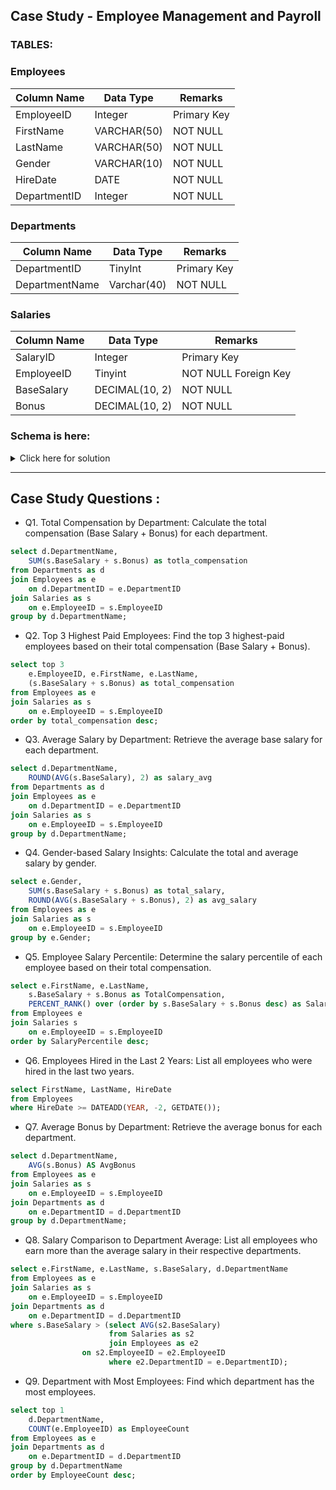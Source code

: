 ## Case Study - Employee Management and Payroll

### TABLES:

### Employees

|Column Name |	Data Type	 | Remarks |
|------------|-------------|---------|
|EmployeeID	       |   Integer	 | Primary Key
|FirstName	 |  VARCHAR(50)|	NOT NULL 
|LastName	   |  VARCHAR(50)	   | NOT NULL
|Gender	       | VARCHAR(10)	 | NOT NULL
|HireDate	 |  DATE|	NOT NULL 
|DepartmentID	   |  Integer	   | NOT NULL

### Departments

|Column Name 	|Data Type	|Remarks|
|-------------|-----------|-------|
|DepartmentID	|TinyInt	|Primary Key
|DepartmentName	|Varchar(40)	|NOT NULL

### Salaries 

|Column Name 	|Data Type	|Remarks|
|-------------|-----------|-------|
|SalaryID	|Integer	|Primary Key
|EmployeeID	|Tinyint	|NOT NULL Foreign Key
|BaseSalary	|DECIMAL(10, 2)	|NOT NULL
|Bonus	|DECIMAL(10, 2)	|NOT NULL

### Schema is here: 

<details>
	<summary>Click here for solution</summary>
	
```sql
-- All tables and respective records for the tables

DROP TABLE IF EXISTS Employees;
CREATE TABLE Employees (
    EmployeeID INT PRIMARY KEY,
    FirstName VARCHAR(15),
    LastName VARCHAR(15),
    Gender VARCHAR(6),
    HireDate DATE,
    DepartmentID INT
);

INSERT INTO Employees (EmployeeID, FirstName, LastName, Gender, HireDate, DepartmentID) 
	VALUES
(1, 'John', 'Doe', 'Male', '2020-01-15', 1),
(2, 'Jane', 'Smith', 'Female', '2019-07-23', 2),
(3, 'Robert', 'Johnson', 'Male', '2018-03-12', 3),
(4, 'Emily', 'Davis', 'Female', '2021-09-05', 1),
(5, 'Michael', 'Wilson', 'Male', '2020-11-11', 2),
(6, 'Sophia', 'Martinez', 'Female', '2022-04-17', 3),
(7, 'David', 'Lee', 'Male', '2020-02-20', 1),
(8, 'Laura', 'Walker', 'Female', '2019-11-30', 2),
(9, 'James', 'Brown', 'Male', '2018-07-15', 3);

DROP TABLE IF EXISTS Departments;
CREATE TABLE Departments (
    DepartmentID INT PRIMARY KEY,
    DepartmentName VARCHAR(27)
);

INSERT INTO Departments (DepartmentID, DepartmentName) 
	VALUES
(1, 'Human Resources'),
(2, 'Finance'),
(3, 'IT'),
(4, 'Marketing'),
(5, 'Sales'),
(6, 'Operations'),
(7, 'Legal'),
(8, 'Customer Support'),
(9, 'R&D');

DROP TABLE IF EXISTS Salaries;
CREATE TABLE Salaries (
    SalaryID INT PRIMARY KEY,
    EmployeeID INT,
    BaseSalary DECIMAL(10, 2),
    Bonus DECIMAL(10, 2),
    FOREIGN KEY (EmployeeID) REFERENCES Employees(EmployeeID)
);

INSERT INTO Salaries (SalaryID, EmployeeID, BaseSalary, Bonus) 
	VALUES
(1, 1, 55000.00, 5000.00),
(2, 2, 60000.00, 7000.00),
(3, 3, 75000.00, 8000.00),
(4, 4, 52000.00, 4000.00),
(5, 5, 58000.00, 6000.00),
(6, 6, 72000.00, 7500.00),
(7, 7, 50000.00, 3000.00),
(8, 8, 62000.00, 6500.00),
(9, 9, 68000.00, 7000.00);
```
</details>

-----------------------------------------------------------------------------------------------------------------

## Case Study Questions :

- Q1. Total Compensation by Department: Calculate the total compensation (Base Salary + Bonus) for each department.
```sql
select d.DepartmentName,
	SUM(s.BaseSalary + s.Bonus) as totla_compensation
from Departments as d
join Employees as e
	on d.DepartmentID = e.DepartmentID
join Salaries as s
	on e.EmployeeID = s.EmployeeID
group by d.DepartmentName;
```

- Q2. Top 3 Highest Paid Employees: Find the top 3 highest-paid employees based on their total compensation (Base Salary + Bonus).
```sql
select top 3 
	e.EmployeeID, e.FirstName, e.LastName,
	(s.BaseSalary + s.Bonus) as total_compensation
from Employees as e
join Salaries as s
	on e.EmployeeID = s.EmployeeID
order by total_compensation desc;
```

- Q3. Average Salary by Department: Retrieve the average base salary for each department.
```sql
select d.DepartmentName,
	ROUND(AVG(s.BaseSalary), 2) as salary_avg
from Departments as d
join Employees as e
	on d.DepartmentID = e.DepartmentID
join Salaries as s
	on e.EmployeeID = s.EmployeeID
group by d.DepartmentName;
```

- Q4. Gender-based Salary Insights: Calculate the total and average salary by gender.
```sql
select e.Gender,
	SUM(s.BaseSalary + s.Bonus) as total_salary,
	ROUND(AVG(s.BaseSalary + s.Bonus), 2) as avg_salary
from Employees as e
join Salaries as s
	on e.EmployeeID = s.EmployeeID
group by e.Gender;
```

- Q5. Employee Salary Percentile: Determine the salary percentile of each employee based on their total compensation.
```sql
select e.FirstName, e.LastName, 
	s.BaseSalary + s.Bonus as TotalCompensation,
	PERCENT_RANK() over (order by s.BaseSalary + s.Bonus desc) as SalaryPercentile
from Employees e
join Salaries s 
	on e.EmployeeID = s.EmployeeID
order by SalaryPercentile desc;
```

- Q6. Employees Hired in the Last 2 Years: List all employees who were hired in the last two years.
```sql
select FirstName, LastName, HireDate
from Employees
where HireDate >= DATEADD(YEAR, -2, GETDATE());
```

- Q7. Average Bonus by Department: Retrieve the average bonus for each department.
```sql
select d.DepartmentName,
	AVG(s.Bonus) AS AvgBonus
from Employees as e
join Salaries as s
	on e.EmployeeID = s.EmployeeID
join Departments as d
	on e.DepartmentID = d.DepartmentID
group by d.DepartmentName;
```

- Q8. Salary Comparison to Department Average: List all employees who earn more than the average salary in their respective departments.
```sql
select e.FirstName, e.LastName, s.BaseSalary, d.DepartmentName
from Employees as e
join Salaries as s
	on e.EmployeeID = s.EmployeeID
join Departments as d
	on e.DepartmentID = d.DepartmentID
where s.BaseSalary > (select AVG(s2.BaseSalary)
                      from Salaries as s2
                      join Employees as e2
				on s2.EmployeeID = e2.EmployeeID
                      where e2.DepartmentID = e.DepartmentID);
```

- Q9. Department with Most Employees: Find which department has the most employees.
```sql
select top 1
	d.DepartmentName,
	COUNT(e.EmployeeID) as EmployeeCount
from Employees as e
join Departments as d 
	on e.DepartmentID = d.DepartmentID
group by d.DepartmentName
order by EmployeeCount desc;
```

